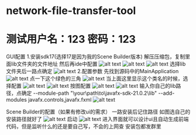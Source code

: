 # network-file-transfer-tool
# 测试用户名：123 密码：123
GUI配置
1.安装sdk17(选择17是因为我的Scene Builder版本)
解压压缩包，复制里面lib文件夹的文件地址
然后再ide中配置
![alt text](image-1.png)
![alt text](image-3.png)
![alt text](image-2.png)
选择lib文件夹后一路点确定
![alt text](image-4.png)
2.配置参数
先找到源码中的MainApplication
![alt text](image-5.png)
点一下这个绿色的三角
![alt text](image-6.png)
当上面这里显示这个类名的时候，选择配置
![alt text](image-7.png)
![alt text](image-8.png)
按图配置
![alt text](image-9.png)
![alt text](image-10.png)
输入你自己的lib路径，点确定
--module-path "\your\path\to\javafx-sdk-21.0.2\lib" --add-modules javafx.controls,javafx.fxml
![alt text](image-11.png)

Scene Builder的配置（如果有修改ui的需求）
一路安装后记住路径
如图选自己的安装路径就好了
![alt text](image-12.png)
启动
![alt text](image-13.png)
进入界面就可以设计ui且自动生成前端代码，但是监听什么的还是要自己写，不会的上网查
安装包都发群里